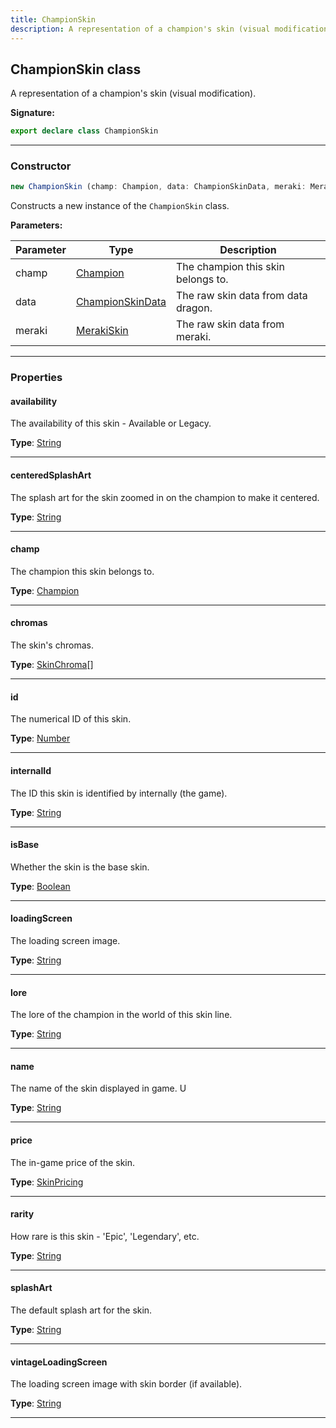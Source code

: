 ```yaml
---
title: ChampionSkin
description: A representation of a champion's skin (visual modification).
---
```


## ChampionSkin class

A representation of a champion's skin (visual modification).

**Signature:**

```ts
export declare class ChampionSkin 
```

---

### Constructor

```ts
new ChampionSkin (champ: Champion, data: ChampionSkinData, meraki: MerakiSkin)
```

Constructs a new instance of the `ChampionSkin` class.

**Parameters:**

| Parameter | Type | Description |
| --------- | ---- | ----------- |
| champ | [Champion](/shieldbow/api/Champion.md) | The champion this skin belongs to. |
| data | [ChampionSkinData](/shieldbow/api/ChampionSkinData.md) | The raw skin data from data dragon. |
| meraki | [MerakiSkin](/shieldbow/api/MerakiSkin.md) | The raw skin data from meraki. |
---

### Properties

#### availability

The availability of this skin - Available or Legacy.



**Type**: [String](https://developer.mozilla.org/en-US/docs/Web/JavaScript/Reference/Global_Objects/String)

---

#### centeredSplashArt

The splash art for the skin zoomed in on the champion to make it centered.



**Type**: [String](https://developer.mozilla.org/en-US/docs/Web/JavaScript/Reference/Global_Objects/String)

---

#### champ

The champion this skin belongs to.



**Type**: [Champion](/shieldbow/api/Champion.md)

---

#### chromas

The skin's chromas.



**Type**: [SkinChroma](/shieldbow/api/SkinChroma.md)[]

---

#### id

The numerical ID of this skin.



**Type**: [Number](https://developer.mozilla.org/en-US/docs/Web/JavaScript/Reference/Global_Objects/Number)

---

#### internalId

The ID this skin is identified by internally (the game).



**Type**: [String](https://developer.mozilla.org/en-US/docs/Web/JavaScript/Reference/Global_Objects/String)

---

#### isBase

Whether the skin is the base skin.



**Type**: [Boolean](https://developer.mozilla.org/en-US/docs/Web/JavaScript/Reference/Global_Objects/Boolean)

---

#### loadingScreen

The loading screen image.



**Type**: [String](https://developer.mozilla.org/en-US/docs/Web/JavaScript/Reference/Global_Objects/String)

---

#### lore

The lore of the champion in the world of this skin line.



**Type**: [String](https://developer.mozilla.org/en-US/docs/Web/JavaScript/Reference/Global_Objects/String)

---

#### name

The name of the skin displayed in game. U



**Type**: [String](https://developer.mozilla.org/en-US/docs/Web/JavaScript/Reference/Global_Objects/String)

---

#### price

The in-game price of the skin.



**Type**: [SkinPricing](/shieldbow/api/SkinPricing.md)

---

#### rarity

How rare is this skin - 'Epic', 'Legendary', etc.



**Type**: [String](https://developer.mozilla.org/en-US/docs/Web/JavaScript/Reference/Global_Objects/String)

---

#### splashArt

The default splash art for the skin.



**Type**: [String](https://developer.mozilla.org/en-US/docs/Web/JavaScript/Reference/Global_Objects/String)

---

#### vintageLoadingScreen

The loading screen image with skin border (if available).



**Type**: [String](https://developer.mozilla.org/en-US/docs/Web/JavaScript/Reference/Global_Objects/String)

---

